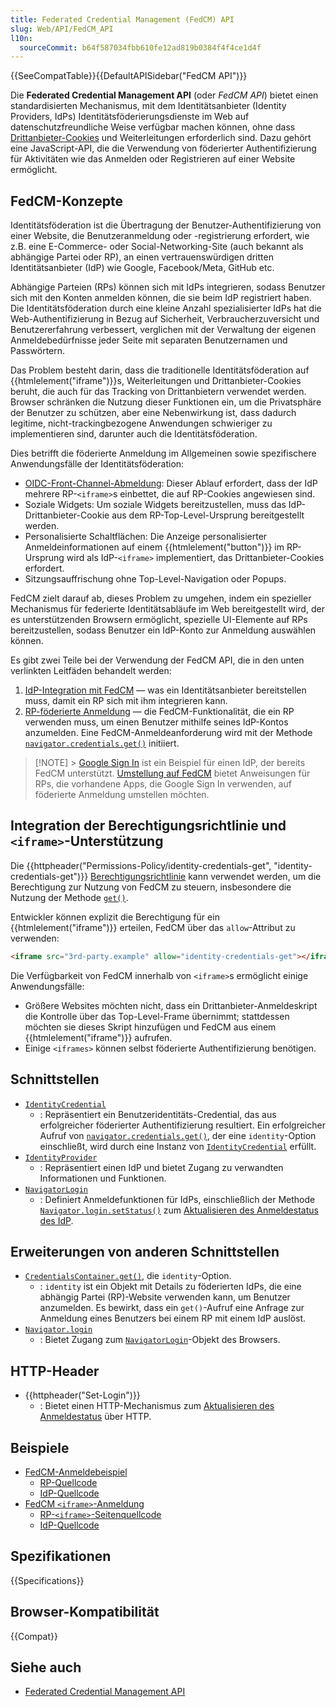 ```yaml
---
title: Federated Credential Management (FedCM) API
slug: Web/API/FedCM_API
l10n:
  sourceCommit: b64f587034fbb610fe12ad819b0384f4f4ce1d4f
---
```


{{SeeCompatTable}}{{DefaultAPISidebar("FedCM API")}}

Die **Federated Credential Management API** (oder _FedCM API_) bietet einen standardisierten Mechanismus, mit dem Identitätsanbieter (Identity Providers, IdPs) Identitätsföderierungsdienste im Web auf datenschutzfreundliche Weise verfügbar machen können, ohne dass [Drittanbieter-Cookies](/de/docs/Web/Privacy/Third-party_cookies) und Weiterleitungen erforderlich sind. Dazu gehört eine JavaScript-API, die die Verwendung von föderierter Authentifizierung für Aktivitäten wie das Anmelden oder Registrieren auf einer Website ermöglicht.

## FedCM-Konzepte

Identitätsföderation ist die Übertragung der Benutzer-Authentifizierung von einer Website, die Benutzeranmeldung oder -registrierung erfordert, wie z.B. eine E-Commerce- oder Social-Networking-Site (auch bekannt als abhängige Partei oder RP), an einen vertrauenswürdigen dritten Identitätsanbieter (IdP) wie Google, Facebook/Meta, GitHub etc.

Abhängige Parteien (RPs) können sich mit IdPs integrieren, sodass Benutzer sich mit den Konten anmelden können, die sie beim IdP registriert haben. Die Identitätsföderation durch eine kleine Anzahl spezialisierter IdPs hat die Web-Authentifizierung in Bezug auf Sicherheit, Verbraucherzuversicht und Benutzererfahrung verbessert, verglichen mit der Verwaltung der eigenen Anmeldebedürfnisse jeder Seite mit separaten Benutzernamen und Passwörtern.

Das Problem besteht darin, dass die traditionelle Identitätsföderation auf {{htmlelement("iframe")}}s, Weiterleitungen und Drittanbieter-Cookies beruht, die auch für das Tracking von Drittanbietern verwendet werden. Browser schränken die Nutzung dieser Funktionen ein, um die Privatsphäre der Benutzer zu schützen, aber eine Nebenwirkung ist, dass dadurch legitime, nicht-trackingbezogene Anwendungen schwieriger zu implementieren sind, darunter auch die Identitätsföderation.

Dies betrifft die föderierte Anmeldung im Allgemeinen sowie spezifischere Anwendungsfälle der Identitätsföderation:

- [OIDC-Front-Channel-Abmeldung](https://openid.net/specs/openid-connect-frontchannel-1_0.html): Dieser Ablauf erfordert, dass der IdP mehrere RP-`<iframe>`s einbettet, die auf RP-Cookies angewiesen sind.
- Soziale Widgets: Um soziale Widgets bereitzustellen, muss das IdP-Drittanbieter-Cookie aus dem RP-Top-Level-Ursprung bereitgestellt werden.
- Personalisierte Schaltflächen: Die Anzeige personalisierter Anmeldeinformationen auf einem {{htmlelement("button")}} im RP-Ursprung wird als IdP-`<iframe>` implementiert, das Drittanbieter-Cookies erfordert.
- Sitzungsauffrischung ohne Top-Level-Navigation oder Popups.

FedCM zielt darauf ab, dieses Problem zu umgehen, indem ein spezieller Mechanismus für federierte Identitätsabläufe im Web bereitgestellt wird, der es unterstützenden Browsern ermöglicht, spezielle UI-Elemente auf RPs bereitzustellen, sodass Benutzer ein IdP-Konto zur Anmeldung auswählen können.

Es gibt zwei Teile bei der Verwendung der FedCM API, die in den unten verlinkten Leitfäden behandelt werden:

1. [IdP-Integration mit FedCM](/de/docs/Web/API/FedCM_API/IDP_integration) — was ein Identitätsanbieter bereitstellen muss, damit ein RP sich mit ihm integrieren kann.
2. [RP-föderierte Anmeldung](/de/docs/Web/API/FedCM_API/RP_sign-in) — die FedCM-Funktionalität, die ein RP verwenden muss, um einen Benutzer mithilfe seines IdP-Kontos anzumelden. Eine FedCM-Anmeldeanforderung wird mit der Methode [`navigator.credentials.get()`](/de/docs/Web/API/CredentialsContainer/get) initiiert.

> [!NOTE] > [Google Sign In](https://developers.google.com/identity/gsi/web/guides/overview) ist ein Beispiel für einen IdP, der bereits FedCM unterstützt. [Umstellung auf FedCM](https://developers.google.com/identity/gsi/web/guides/fedcm-migration) bietet Anweisungen für RPs, die vorhandene Apps, die Google Sign In verwenden, auf föderierte Anmeldung umstellen möchten.

## Integration der Berechtigungsrichtlinie und `<iframe>`-Unterstützung

Die {{httpheader("Permissions-Policy/identity-credentials-get", "identity-credentials-get")}} [Berechtigungsrichtlinie](/de/docs/Web/HTTP/Permissions_Policy) kann verwendet werden, um die Berechtigung zur Nutzung von FedCM zu steuern, insbesondere die Nutzung der Methode [`get()`](/de/docs/Web/API/CredentialsContainer/get).

Entwickler können explizit die Berechtigung für ein {{htmlelement("iframe")}} erteilen, FedCM über das `allow`-Attribut zu verwenden:

```html
<iframe src="3rd-party.example" allow="identity-credentials-get"></iframe>
```

Die Verfügbarkeit von FedCM innerhalb von `<iframe>`s ermöglicht einige Anwendungsfälle:

- Größere Websites möchten nicht, dass ein Drittanbieter-Anmeldeskript die Kontrolle über das Top-Level-Frame übernimmt; stattdessen möchten sie dieses Skript hinzufügen und FedCM aus einem {{htmlelement("iframe")}} aufrufen.
- Einige `<iframes>` können selbst föderierte Authentifizierung benötigen.

## Schnittstellen

- [`IdentityCredential`](/de/docs/Web/API/IdentityCredential)
  - : Repräsentiert ein Benutzeridentitäts-Credential, das aus erfolgreicher föderierter Authentifizierung resultiert. Ein erfolgreicher Aufruf von [`navigator.credentials.get()`](/de/docs/Web/API/CredentialsContainer/get), der eine `identity`-Option einschließt, wird durch eine Instanz von [`IdentityCredential`](/de/docs/Web/API/IdentityCredential) erfüllt.
- [`IdentityProvider`](/de/docs/Web/API/IdentityProvider)
  - : Repräsentiert einen IdP und bietet Zugang zu verwandten Informationen und Funktionen.
- [`NavigatorLogin`](/de/docs/Web/API/NavigatorLogin)
  - : Definiert Anmeldefunktionen für IdPs, einschließlich der Methode [`Navigator.login.setStatus()`](/de/docs/Web/API/NavigatorLogin/setStatus) zum [Aktualisieren des Anmeldestatus des IdP](/de/docs/Web/API/FedCM_API/IDP_integration#update_login_status_using_the_login_status_api).

## Erweiterungen von anderen Schnittstellen

- [`CredentialsContainer.get()`](/de/docs/Web/API/CredentialsContainer/get), die `identity`-Option.
  - : `identity` ist ein Objekt mit Details zu föderierten IdPs, die eine abhängig Partei (RP)-Website verwenden kann, um Benutzer anzumelden. Es bewirkt, dass ein `get()`-Aufruf eine Anfrage zur Anmeldung eines Benutzers bei einem RP mit einem IdP auslöst.
- [`Navigator.login`](/de/docs/Web/API/Navigator/login)
  - : Bietet Zugang zum [`NavigatorLogin`](/de/docs/Web/API/NavigatorLogin)-Objekt des Browsers.

## HTTP-Header

- {{httpheader("Set-Login")}}
  - : Bietet einen HTTP-Mechanismus zum [Aktualisieren des Anmeldestatus](/de/docs/Web/API/FedCM_API/IDP_integration#update_login_status_using_the_login_status_api) über HTTP.

## Beispiele

- [FedCM-Anmeldebeispiel](https://fedcm-rp-demo.glitch.me/)
  - [RP-Quellcode](https://glitch.com/edit/#!/fedcm-rp-demo?path=server.js%3A1%3A0)
  - [IdP-Quellcode](https://glitch.com/edit/#!/fedcm-idp-demo?path=server.js%3A1%3A0)
- [FedCM `<iframe>`-Anmeldung](https://fedcm-main-frame.glitch.me/)
  - [RP-`<iframe>`-Seitenquellcode](https://glitch.com/edit/#!/fedcm-main-frame?path=index.html%3A1%3A0)
  - [IdP-Quellcode](https://glitch.com/edit/#!/webid-fcm-idp-single?path=server.js%3A1%3A0)

## Spezifikationen

{{Specifications}}

## Browser-Kompatibilität

{{Compat}}

## Siehe auch

- [Federated Credential Management API](https://developers.google.com/privacy-sandbox/cookies/fedcm)

